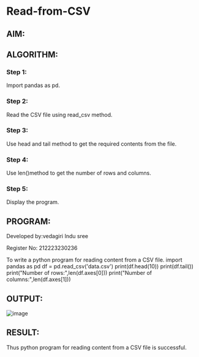 # Read-from-CSV

## AIM:

## ALGORITHM:
### Step 1:
Import pandas as pd.
### Step 2:
Read the CSV file using read_csv method.
### Step 3:
Use head and tail method to get the required contents from the file.
### Step 4:
Use len()method to get the number of rows and columns.
### Step 5:
Display the program.
## PROGRAM:
Developed by:vedagiri Indu sree

Register No: 212223230236

To write a python program for reading content from a CSV file.
import pandas as pd
df = pd.read_csv('data.csv')
print(df.head(10))
print(df.tail())
print("Number of rows:",len(df.axes[0]))
print("Number of columns:",len(df.axes[1]))

## OUTPUT:
![image](https://github.com/vedagiriindusree/Read-from-CSV/assets/149366776/b6b1bd43-eb5d-4cfe-be17-71ffa138f833)

## RESULT:
Thus python program for reading content from a CSV file is successful.
